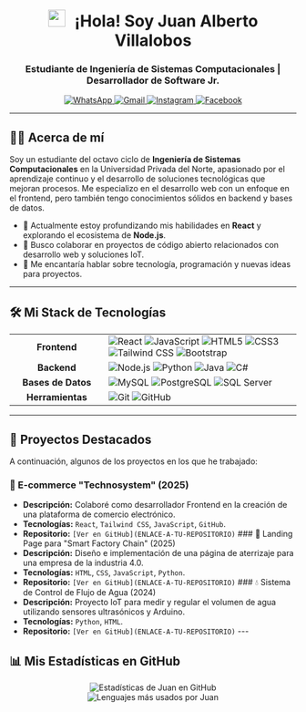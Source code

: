 <h1 align="center">
  <img src="https://media.giphy.com/media/hvRJCLFzcasrR4ia7z/giphy.gif" width="30px" style="margin-right: 10px;">
  ¡Hola! Soy Juan Alberto Villalobos
</h1>
<h3 align="center">Estudiante de Ingeniería de Sistemas Computacionales | Desarrollador de Software Jr.</h3>

<p align="center">
  <a href="https://wa.me/51[TU-NÚMERO-DE-WHATSAPP]" target="_blank">
    <img src="https://img.shields.io/badge/WhatsApp-25D366?style=for-the-badge&logo=whatsapp&logoColor=white" alt="WhatsApp">
  </a>
  <a href="mailto:jdoblea29@gmail.com" target="_blank">
    <img src="https://img.shields.io/badge/Gmail-D14836?style=for-the-badge&logo=gmail&logoColor=white" alt="Gmail">
  </a>
  <a href="https://www.instagram.com/[TU-USUARIO-DE-INSTAGRAM]" target="_blank">
    <img src="https://img.shields.io/badge/Instagram-E4405F?style=for-the-badge&logo=instagram&logoColor=white" alt="Instagram">
  </a>
  <a href="https://www.facebook.com/[TU-USUARIO-DE-FACEBOOK]" target="_blank">
    <img src="https://img.shields.io/badge/Facebook-1877F2?style=for-the-badge&logo=facebook&logoColor=white" alt="Facebook">
  </a>
</p>

---

## 👨‍💻 Acerca de mí

Soy un estudiante del octavo ciclo de **Ingeniería de Sistemas Computacionales** en la Universidad Privada del Norte, apasionado por el aprendizaje continuo y el desarrollo de soluciones tecnológicas que mejoran procesos. Me especializo en el desarrollo web con un enfoque en el frontend, pero también tengo conocimientos sólidos en backend y bases de datos.

- 🌱 Actualmente estoy profundizando mis habilidades en **React** y explorando el ecosistema de **Node.js**.
- 👯 Busco colaborar en proyectos de código abierto relacionados con desarrollo web y soluciones IoT.
- 💬 Me encantaría hablar sobre tecnología, programación y nuevas ideas para proyectos.

---

## 🛠️ Mi Stack de Tecnologías

<table>
  <tr>
    <td align="center" width="150">
      <strong>Frontend</strong>
    </td>
    <td>
      <img src="https://img.shields.io/badge/React-20232A?style=for-the-badge&logo=react&logoColor=61DAFB" alt="React">
      <img src="https://img.shields.io/badge/JavaScript-F7DF1E?style=for-the-badge&logo=javascript&logoColor=black" alt="JavaScript">
      <img src="https://img.shields.io/badge/HTML5-E34F26?style=for-the-badge&logo=html5&logoColor=white" alt="HTML5">
      <img src="https://img.shields.io/badge/CSS3-1572B6?style=for-the-badge&logo=css3&logoColor=white" alt="CSS3">
      <img src="https://img.shields.io/badge/Tailwind_CSS-38B2AC?style=for-the-badge&logo=tailwind-css&logoColor=white" alt="Tailwind CSS">
      <img src="https://img.shields.io/badge/Bootstrap-563D7C?style=for-the-badge&logo=bootstrap&logoColor=white" alt="Bootstrap">
    </td>
  </tr>
  <tr>
    <td align="center">
      <strong>Backend</strong>
    </td>
    <td>
      <img src="https://img.shields.io/badge/Node.js-339933?style=for-the-badge&logo=nodedotjs&logoColor=white" alt="Node.js">
      <img src="https://img.shields.io/badge/Python-3776AB?style=for-the-badge&logo=python&logoColor=white" alt="Python">
      <img src="https://img.shields.io/badge/Java-ED8B00?style=for-the-badge&logo=openjdk&logoColor=white" alt="Java">
       <img src="https://img.shields.io/badge/C%23-239120?style=for-the-badge&logo=c-sharp&logoColor=white" alt="C#">
    </td>
  </tr>
  <tr>
    <td align="center">
      <strong>Bases de Datos</strong>
    </td>
    <td>
      <img src="https://img.shields.io/badge/MySQL-005C84?style=for-the-badge&logo=mysql&logoColor=white" alt="MySQL">
      <img src="https://img.shields.io/badge/PostgreSQL-316192?style=for-the-badge&logo=postgresql&logoColor=white" alt="PostgreSQL">
      <img src="https://img.shields.io/badge/Microsoft_SQL_Server-CC2927?style=for-the-badge&logo=microsoft-sql-server&logoColor=white" alt="SQL Server">
    </td>
  </tr>
  <tr>
    <td align="center">
      <strong>Herramientas</strong>
    </td>
    <td>
      <img src="https://img.shields.io/badge/Git-F05032?style=for-the-badge&logo=git&logoColor=white" alt="Git">
      <img src="https://img.shields.io/badge/GitHub-100000?style=for-the-badge&logo=github&logoColor=white" alt="GitHub">
    </td>
  </tr>
</table>

---

## 🚀 Proyectos Destacados

A continuación, algunos de los proyectos en los que he trabajado:

### 🛒 E-commerce "Technosystem" (2025)
- **Descripción:** Colaboré como desarrollador Frontend en la creación de una plataforma de comercio electrónico.
- **Tecnologías:** `React`, `Tailwind CSS`, `JavaScript`, `GitHub`.
- **Repositorio:** `[Ver en GitHub](ENLACE-A-TU-REPOSITORIO)` ### 📄 Landing Page para "Smart Factory Chain" (2025)
- **Descripción:** Diseño e implementación de una página de aterrizaje para una empresa de la industria 4.0.
- **Tecnologías:** `HTML`, `CSS`, `JavaScript`, `Python`.
- **Repositorio:** `[Ver en GitHub](ENLACE-A-TU-REPOSITORIO)` ### 💧 Sistema de Control de Flujo de Agua (2024)
- **Descripción:** Proyecto IoT para medir y regular el volumen de agua utilizando sensores ultrasónicos y Arduino.
- **Tecnologías:** `Python`, `HTML`.
- **Repositorio:** `[Ver en GitHub](ENLACE-A-TU-REPOSITORIO)` ---

## 📊 Mis Estadísticas en GitHub

<p align="center">
  <img src="https://github-readme-stats.vercel.app/api?username=VillaWolf29&show_icons=true&theme=dracula&include_all_commits=true&count_private=true" alt="Estadísticas de Juan en GitHub">
  <br>
  <img src="https://github-readme-stats.vercel.app/api/top-langs/?username=VillaWolf29&layout=compact&langs_count=8&theme=dracula" alt="Lenguajes más usados por Juan">
</p>

